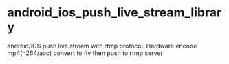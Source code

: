 # android_ios_push_live_stream_library
android/iOS push live stream with rtmp protocol. Hardware encode mp4(h264/aac) convert to flv then push to rtmp server
